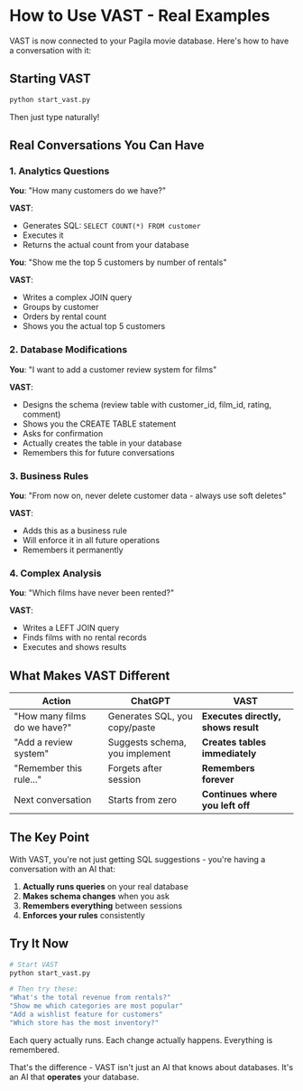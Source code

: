 # How to Use VAST - Real Examples

VAST is now connected to your Pagila movie database. Here's how to have a conversation with it:

## Starting VAST

```bash
python start_vast.py
```

Then just type naturally!

## Real Conversations You Can Have

### 1. Analytics Questions

**You**: "How many customers do we have?"

**VAST**: 
- Generates SQL: `SELECT COUNT(*) FROM customer`
- Executes it
- Returns the actual count from your database

**You**: "Show me the top 5 customers by number of rentals"

**VAST**:
- Writes a complex JOIN query
- Groups by customer
- Orders by rental count
- Shows you the actual top 5 customers

### 2. Database Modifications

**You**: "I want to add a customer review system for films"

**VAST**:
- Designs the schema (review table with customer_id, film_id, rating, comment)
- Shows you the CREATE TABLE statement
- Asks for confirmation
- Actually creates the table in your database
- Remembers this for future conversations

### 3. Business Rules

**You**: "From now on, never delete customer data - always use soft deletes"

**VAST**:
- Adds this as a business rule
- Will enforce it in all future operations
- Remembers it permanently

### 4. Complex Analysis

**You**: "Which films have never been rented?"

**VAST**:
- Writes a LEFT JOIN query
- Finds films with no rental records
- Executes and shows results

## What Makes VAST Different

| Action | ChatGPT | VAST |
|--------|---------|------|
| "How many films do we have?" | Generates SQL, you copy/paste | **Executes directly, shows result** |
| "Add a review system" | Suggests schema, you implement | **Creates tables immediately** |
| "Remember this rule..." | Forgets after session | **Remembers forever** |
| Next conversation | Starts from zero | **Continues where you left off** |

## The Key Point

With VAST, you're not just getting SQL suggestions - you're having a conversation with an AI that:

1. **Actually runs queries** on your real database
2. **Makes schema changes** when you ask
3. **Remembers everything** between sessions
4. **Enforces your rules** consistently

## Try It Now

```bash
# Start VAST
python start_vast.py

# Then try these:
"What's the total revenue from rentals?"
"Show me which categories are most popular"
"Add a wishlist feature for customers"
"Which store has the most inventory?"
```

Each query actually runs. Each change actually happens. Everything is remembered.

That's the difference - VAST isn't just an AI that knows about databases. It's an AI that **operates** your database.
